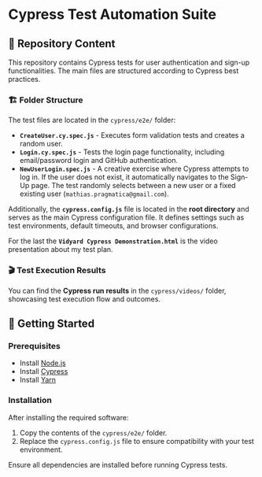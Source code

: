 # Cypress Test Automation Suite

## 📂 Repository Content

This repository contains Cypress tests for user authentication and sign-up functionalities. The main files are structured according to Cypress best practices.

### 🏗 Folder Structure
The test files are located in the `cypress/e2e/` folder:
- **`CreateUser.cy.spec.js`** - Executes form validation tests and creates a random user.
- **`Login.cy.spec.js`** - Tests the login page functionality, including email/password login and GitHub authentication.
- **`NewUserLogin.spec.js`** - A creative exercise where Cypress attempts to log in. If the user does not exist, it automatically navigates to the Sign-Up page. The test randomly selects between a new user or a fixed existing user (`mathias.pragmatica@gmail.com`).

Additionally, the **`cypress.config.js`** file is located in the **root directory** and serves as the main Cypress configuration file. It defines settings such as test environments, default timeouts, and browser configurations.

For the last the **`Vidyard Cypress Demonstration.html`** is the video presentation about my test plan. 

### 🎬 Test Execution Results
You can find the **Cypress run results** in the `cypress/videos/` folder, showcasing test execution flow and outcomes.

## 🚀 Getting Started

### Prerequisites
- Install [Node.js](https://nodejs.org/)
- Install [Cypress](https://www.cypress.io/)
- Install [Yarn](https://yarnpkg.com/)

### Installation
After installing the required software:
1. Copy the contents of the `cypress/e2e/` folder.
2. Replace the `cypress.config.js` file to ensure compatibility with your test environment.

Ensure all dependencies are installed before running Cypress tests.